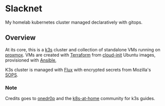 # Slacknet

My homelab kubernetes cluster managed declaratively with gitops.

## Overview

At its core, this is a [k3s](https://k3s.io) cluster and collection of standalone VMs running on [proxmox](https://www.proxmox.com/en/). VMs are created with [Terraform](https://www.terraform.io) from [cloud-init](https://cloud-init.io/) Ubuntu images, provisioned with [Ansible](https://www.ansible.com), 

K3s cluster is managed with [Flux](https://toolkit.fluxcd.io/) with encrypted secrets from Mozilla's [SOPS](https://github.com/mozilla/sops).


### Note

Credits goes to [onedr0p](https://github.com/onedr0p) and the [k8s-at-home](https://github.com/k8s-at-home) community for k3s guides.
